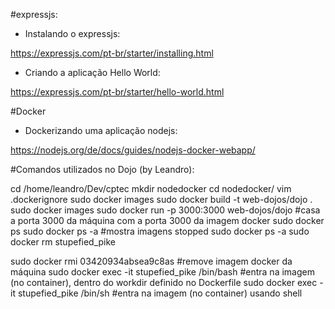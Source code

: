 #expressjs:

- Instalando o expressjs:

https://expressjs.com/pt-br/starter/installing.html

- Criando a aplicação Hello World:

https://expressjs.com/pt-br/starter/hello-world.html

#Docker

- Dockerizando uma aplicação nodejs: 

https://nodejs.org/de/docs/guides/nodejs-docker-webapp/

#Comandos utilizados no Dojo (by Leandro):

cd /home/leandro/Dev/cptec
mkdir nodedocker
cd nodedocker/
vim .dockerignore
sudo docker images
sudo docker build -t web-dojos/dojo .
sudo docker images
sudo docker run -p 3000:3000 web-dojos/dojo #casa a porta 3000 da máquina com a porta 3000 da imagem docker
sudo docker ps
sudo docker ps -a #mostra imagens stopped
sudo docker ps -a
sudo docker rm stupefied_pike

sudo docker rmi 03420934absea9c8as #remove imagem docker da máquina
sudo docker exec -it stupefied_pike /bin/bash #entra na imagem (no container), dentro do workdir definido no Dockerfile
sudo docker exec -it stupefied_pike /bin/sh #entra na imagem (no container) usando shell



